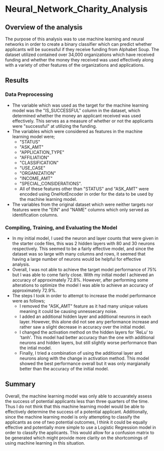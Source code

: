 # Neural_Network_Charity_Analysis
## Overview of the analysis
The purpose of this analysis was to use machine learning and neural networks in order to create a binary classifier which can predict whether applicants will be sucessful if they receive funding from Alphabet Soup.  The dataset utilized contained over 34,000 organizations which have received funding and whether the money they received was used effectively along with a variety of other features of the organizations and applications.

## Results
### Data Preprocessing
- The variable which was used as the target for the machine learning model was the "IS_SUCCESSFUL" column in the dataset, which determined whether the money an applicant received was used effectively.  This serves as a measure of whether or not the applicants were "successful" at utilizing the funding.
- The variables which were considered as features in the machine learning model were; 
  - "STATUS"
  - "ASK_AMT"
  - "APPLICATION_TYPE"
  - "AFFILIATION"
  - "CLASSIFICATION"
  - "USE_CASE"
  - "ORGANIZATION"
  - "INCOME_AMT"
  - "SPECIAL_CONSIDERATIONS".
  - All of these features other than "STATUS" and "ASK_AMT" were encoded using OneHotEncoder in order for the data to be used by the machine learning model.
- The variables from the original dataset which were neither targets nor features were the "EIN" and "NAME" columns which only served as identification columns.
### Compiling, Training, and Evaluating the Model
- In my initial model, I used the neuron and layer counts that were given in the starter code files, this was 2 hidden layers with 80 and 30 neurons respectively.  This seemed to be a fairly effective model, and since the dataset was so large with many columns and rows, it seemed that having a large number of neurons would be helpful for effective analysis.
- Overall, I was not able to achieve the target model performance of 75% but I was able to come fairly close.  With my initial model I achieved an accuracy of approximately 72.8%.  However, after performing some alterations to optimize the model I was able to achieve an accuracy of approximately 72.9%.
- The steps I took in order to attempt to increase the model performance were as follows;
  - I removed the "ASK_AMT" feature as it had many unique values meaning it could be causing unnessecary noise.
  - I added an additional hidden layer and additional neurons in each layer. However, this alone did not see any performance increase and rather saw a slight decrease in accuracy over the initial model.
  - I changed the activation method on the hidden layers for 'ReLu' to 'tanh'. This model had better accuracy than the one with additional neurons and hidden layers, but still slightly worse performance than the intial model.
  - Finally, I tried a combination of using the additional layer and neurons along with the change in activation method.  This model showed the best performance overall but it was only margianally better than the accuracy of the initial model.
  
## Summary
Overall, the machine learning model was only able to accuarately assess the success of potential applicants less than three quarters of the time.  Thus I do not think that this machine learning model would be able to effectively determine the success of a potential applicant.  Additionally, since the machine learning model is only attempting to classify the applicants as one of two potential outcomes, I think it could be equally effective and potentially more simple to use a Logistic Regression model in order to classify the applicants.  This would allow for a confusion matrix to be generated which might provide more clarity on the shortcomings of using machine learning in this situation.
